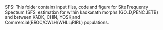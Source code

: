 SFS: This folder contains input files, code and figure for Site Frequency Spectrum (SFS) estimation for within kadkanath morphs (GOLD,PENC,JETB)  and between KADK, CHIN, YOSK,and Commercial(BROC/CWLH/WHLL/RIRL) populations. 
